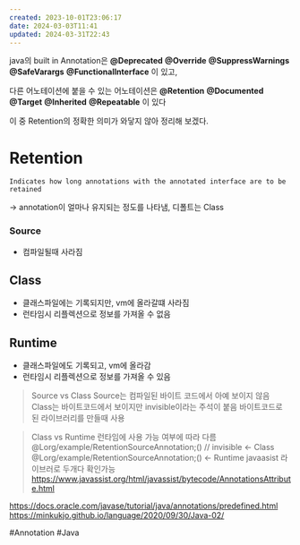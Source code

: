 ```yaml
---
created: 2023-10-01T23:06:17
date: 2024-03-03T11:41
updated: 2024-03-31T22:43
---
```

java의 built in Annotation은
**@Deprecated**
**@Override**
**@SuppressWarnings**
**@SafeVarargs**
**@FunctionalInterface**
이 있고,

다른 어노테이션에 붙을 수 있는 어노테이션은
**@Retention**
**@Documented**
**@Target**
**@Inherited**
**@Repeatable**
이 있다

이 중 Retention의 정확한 의미가 와닿지 않아 정리해 보겠다.

# Retention
```
Indicates how long annotations with the annotated interface are to be retained
```
-> annotation이 얼마나 유지되는 정도를 나타냄, 디폴트는 Class
### Source
- 컴파일될때 사라짐

## Class
- 클래스파일에는 기록되지만, vm에 올라갈떄 사라짐
- 런타임시 리플렉션으로 정보를 가져올 수 없음
 
## Runtime
- 클래스파일에도 기록되고, vm에 올라감
- 런타임시 리플렉션으로 정보를 가져올 수 있음


> Source vs Class
> 	Source는 컴파일된 바이트 코드에서 아예 보이지 않음
> 	Class는 바이트코드에서 보이지만 invisible이라는 주석이 붙음
> 	바이트코드로 된 라이브러리를 만들때 사용

> Class vs Runtime
> 	런타임에 사용 가능 여부에 따라 다름
> 	@Lorg/example/RetentionSourceAnnotation;() // invisible <- Class
> 	@Lorg/example/RetentionSourceAnnotation;() <- Runtime
> 	javaasist 라이브러로 두개다 확인가능
> 	https://www.javassist.org/html/javassist/bytecode/AnnotationsAttribute.html


https://docs.oracle.com/javase/tutorial/java/annotations/predefined.html
https://minkukjo.github.io/language/2020/09/30/Java-02/

#Annotation
#Java 